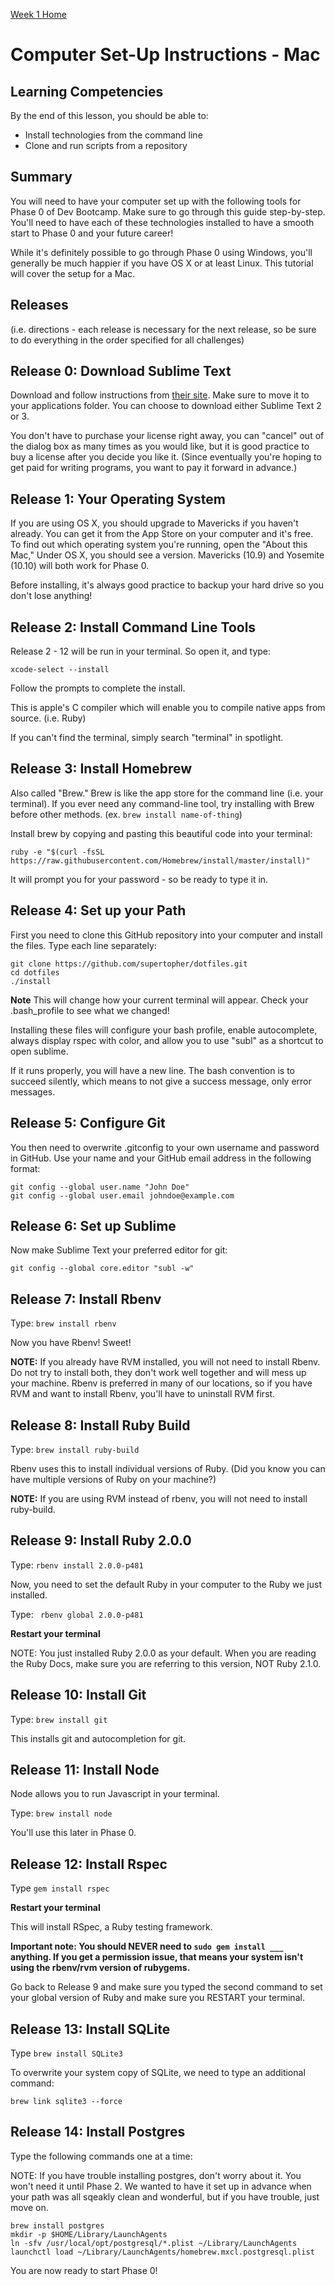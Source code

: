 [Week 1 Home](../)

# Computer Set-Up Instructions - Mac

## Learning Competencies
By the end of this lesson, you should be able to:
- Install technologies from the command line
- Clone and run scripts from a repository


## Summary
You will need to have your computer set up with the following tools for Phase 0 of Dev Bootcamp. Make sure to go through this guide step-by-step. You'll need to have each of these technologies installed to have a smooth start to Phase 0 and your future career!

While it's definitely possible to go through Phase 0 using Windows, you'll generally be much happier if you have OS X or at least Linux. This tutorial will cover the setup for a Mac.

## Releases
(i.e. directions - each release is necessary for the next release, so be sure to do everything in the order specified for all challenges)

## Release 0: Download Sublime Text
Download and follow instructions from [their site](http://www.sublimetext.com). Make sure to move it to your applications folder. You can choose to download either Sublime Text 2 or 3.

You don't have to purchase your license right away, you can "cancel" out of the dialog box as many times as you would like, but it is good practice to buy a license after you decide you like it. (Since eventually you're hoping to get paid for writing programs, you want to pay it forward in advance.)

## Release 1: Your Operating System
If you are using OS X, you should upgrade to Mavericks if you haven't already. You can get it from the App Store on your computer and it's free. To find out which operating system you're running, open the "About this Mac," Under OS X, you should see a version. Mavericks (10.9) and Yosemite (10.10) will both work for Phase 0.

Before installing, it's always good practice to backup your hard drive so you don't lose anything!

## Release 2: Install Command Line Tools
Release 2 - 12 will be run in your terminal. So open it, and type:

```shell
xcode-select --install
```

Follow the prompts to complete the install.

This is apple's C compiler which will enable you to compile native apps from source. (i.e. Ruby)

If you can't find the terminal, simply search "terminal" in spotlight.

## Release 3: Install Homebrew
Also called "Brew." Brew is like the app store for the command line (i.e. your terminal). If you ever need any command-line tool, try installing with Brew before other methods. (ex. ```brew install name-of-thing```)

Install brew by copying and pasting this beautiful code into your terminal:

```shell
ruby -e "$(curl -fsSL https://raw.githubusercontent.com/Homebrew/install/master/install)"
```
It will prompt you for your password - so be ready to type it in.

## Release 4: Set up your Path
First you need to clone this GitHub repository into your computer and install the files. Type each line separately:

```shell
git clone https://github.com/supertopher/dotfiles.git
cd dotfiles
./install
```
**Note** This will change how your current terminal will appear. Check your .bash_profile to see what we changed!

Installing these files will configure your bash profile, enable autocomplete, always display rspec with color, and allow you to use "subl" as a shortcut to open sublime.

If it runs properly, you will have a new line. The bash convention is to succeed silently, which means to not give a success message, only error messages. 

## Release 5: Configure Git
You then need to overwrite .gitconfig to your own username and password in GitHub. Use your name and your GitHub email address in the following format:

```shell
git config --global user.name "John Doe"
git config --global user.email johndoe@example.com
```

## Release 6: Set up Sublime

Now make Sublime Text your preferred editor for git:
```shell
git config --global core.editor "subl -w"
```

## Release 7: Install Rbenv
Type: ```brew install rbenv```

Now you have Rbenv! Sweet!

**NOTE:** If you already have RVM installed, you will not need to install Rbenv. Do not try to install both, they don't work well together and will mess up your machine. Rbenv is preferred in many of our locations, so if you have RVM and want to install Rbenv, you'll have to uninstall RVM first.

## Release 8: Install Ruby Build
Type: ```brew install ruby-build```

Rbenv uses this to install individual versions of Ruby. (Did you know you can have multiple versions of Ruby on your machine?)

**NOTE:** If you are using RVM instead of rbenv, you will not need to install ruby-build.

## Release 9: Install Ruby 2.0.0
Type: ```rbenv install 2.0.0-p481```

Now, you need to set the default Ruby in your computer to the Ruby we just installed.

Type: ``` rbenv global 2.0.0-p481```

**Restart your terminal**

NOTE: You just installed Ruby 2.0.0 as your default. When you are reading the Ruby Docs, make sure you are referring to this version, NOT Ruby 2.1.0.

## Release 10: Install Git
Type: ```brew install git```

This installs git and autocompletion for git.

## Release 11: Install Node
Node allows you to run Javascript in your terminal.

Type: ```brew install node```

You'll use this later in Phase 0.

## Release 12: Install Rspec
Type ```gem install rspec```

**Restart your terminal**

This will install RSpec, a Ruby testing framework.

**Important note: You should NEVER need to `sudo gem install ___` anything. If you get a permission issue, that means your system isn't using the rbenv/rvm version of rubygems.**

Go back to Release 9 and make sure you typed the second command to set your global version of Ruby and make sure you RESTART your terminal.

## Release 13: Install SQLite
Type ```brew install SQLite3```

To overwrite your system copy of SQLite, we need to type an additional command:

```brew link sqlite3 --force```

## Release 14: Install Postgres
Type the following commands one at a time:

NOTE: If you have trouble installing postgres, don't worry about it. You won't need it until Phase 2. We wanted to have it set up in advance when your path was all sqeakly clean and wonderful, but if you have trouble, just move on.

```shell
brew install postgres
mkdir -p $HOME/Library/LaunchAgents
ln -sfv /usr/local/opt/postgresql/*.plist ~/Library/LaunchAgents
launchctl load ~/Library/LaunchAgents/homebrew.mxcl.postgresql.plist
```

You are now ready to start Phase 0!
